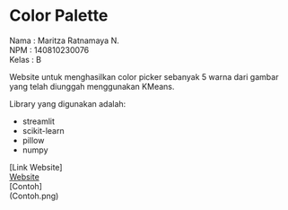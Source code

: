 # Color Palette
Nama    : Maritza Ratnamaya N.  
NPM     : 140810230076  
Kelas   : B

Website untuk menghasilkan color picker sebanyak 5 warna dari gambar yang telah diunggah menggunakan KMeans.  

Library yang digunakan adalah:  
+ streamlit
+ scikit-learn
+ pillow
+ numpy  

[Link Website]  
[Website](https://colorpalettepicker.streamlit.app/)  
[Contoh]  
(Contoh.png)